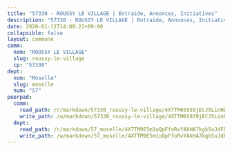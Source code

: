 ```yaml
---
title: "57330 - ROUSSY LE VILLAGE | Entraide, Annonces, Initiatives"
description: "57330 - ROUSSY LE VILLAGE | Entraide, Annonces, Initiatives"
date: 2020-01-11T14:09:21+09:00
collapsible: false
layout: commune
comm:
  nom: "ROUSSY LE VILLAGE"
  slug: roussy-le-village
  cp: "57330"
dept:
  nom: "Moselle"
  slug: moselle
  num: "57"
peerpad:
  comm:
    read_path: /r/markdown/57330_roussy-le-village/4XTTM6S939jECJ5LinHDCAhGZ2YYhsNSEgsZF1dQhJArzeLHf
    write_path: /w/markdown/57330_roussy-le-village/4XTTM6S939jECJ5LinHDCAhGZ2YYhsNSEgsZF1dQhJArzeLHf-K3TgUZs8twMcQBNscCSJ7WuPQGFDYj2PN1Jqq7n7Qk3dVR29J37wz4qaSmD4UhTyKoPCoMexXKC9hnvB5bDhgBQckNiccK2rirthDjHJ1teAYEzt9gCyRFyV9jpk5VDVVFY5kRTF
  dept:
    read_path: /r/markdown/57_moselle/4XTTM9E5m1uQpFfoRvYAkHA7kgkSuJdFBSCmoLnZ6YvxmqAKj
    write_path: /w/markdown/57_moselle/4XTTM9E5m1uQpFfoRvYAkHA7kgkSuJdFBSCmoLnZ6YvxmqAKj-K3TgTxpsRhjGfb3pJqDaX4rYTLkyLoK3BLA4awBfhTSCoyNhResrhhmfsEF8aKnccedt5XoBzWeRYfKxQxNKv71ETcpGharLRE7rdgTKY3uSaW3Du2dz8v23YEY268mfYmweTFnR
---
```


